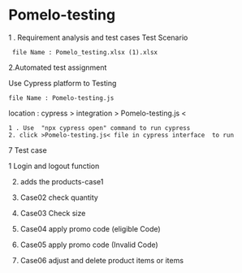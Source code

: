 # Pomelo-testing

1 . Requirement analysis and test cases
Test Scenario

     file Name : Pomelo_testing.xlsx (1).xlsx
     
     
     
2.Automated test assignment 

Use Cypress platform to Testing 

	file Name : Pomelo-testing.js 

location : cypress > integration > Pomelo-testing.js <

	1 . Use  "npx cypress open" command to run cypress
	2. click >Pomelo-testing.js< file in cypress interface  to run 


7 Test case


1  Login and logout function

2. adds the products-case1

3. Case02 check quantity

4. Case03 Check size

5. Case04 apply promo code (eligible Code)

6. Case05 apply promo code (Invalid Code)

7. Case06 adjust and delete product items or items






